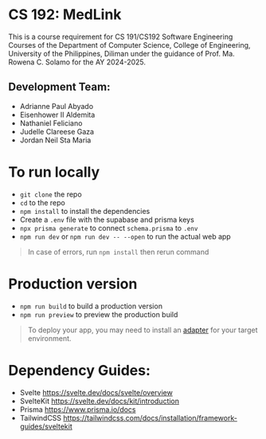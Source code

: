 # CS 192: MedLink
This is a course requirement for CS 191/CS192 Software Engineering Courses of the Department of Computer Science, College of Engineering, University of the Philippines, Diliman 
under the guidance of Prof. Ma. Rowena C. Solamo for the AY 2024-2025.

## Development Team:
- Adrianne Paul Abyado
- Eisenhower II Aldemita
- Nathaniel Feliciano
- Judelle Clareese Gaza
- Jordan Neil Sta Maria

# To run locally
- `git clone` the repo
- `cd` to the repo
- `npm install` to install the dependencies
- Create a `.env` file with the supabase and prisma keys
- `npx prisma generate` to connect `schema.prisma` to `.env`
- `npm run dev` or `npm run dev -- --open` to run the actual web app

> In case of errors, run `npm install` then rerun command

# Production version
- `npm run build` to build a production version
- `npm run preview` to preview the production build
> To deploy your app, you may need to install an [adapter](https://svelte.dev/docs/kit/adapters) for your target environment.

# Dependency Guides:
- Svelte https://svelte.dev/docs/svelte/overview
- SvelteKit https://svelte.dev/docs/kit/introduction
- Prisma https://www.prisma.io/docs
- TailwindCSS https://tailwindcss.com/docs/installation/framework-guides/sveltekit